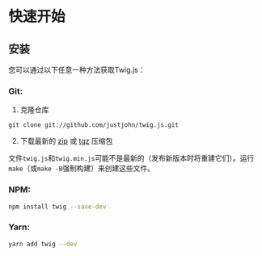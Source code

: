 # 快速开始

## 安装

您可以通过以下任意一种方法获取Twig.js：

### Git:


1.  克隆仓库

`git clone git://github.com/justjohn/twig.js.git`

2. 下载最新的 [zip](https://github.com/justjohn/twig.js/zipball/master) 或 [tgz](https://github.com/justjohn/twig.js/tarball/master) 压缩包


文件`twig.js`和`twig.min.js`可能不是最新的（发布新版本时将重建它们）。运行`make`（或`make -B`强制构建）来创建这些文件。

### NPM:

```bash
npm install twig --save-dev
```

### Yarn:

```bash
yarn add twig --dev
```




